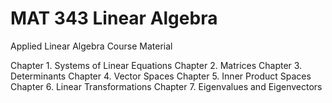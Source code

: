 # MAT 343 Linear Algebra
Applied Linear Algebra Course Material

Chapter 1. Systems of Linear Equations
Chapter 2. Matrices
Chapter 3. Determinants
Chapter 4. Vector Spaces
Chapter 5. Inner Product Spaces
Chapter 6. Linear Transformations
Chapter 7. Eigenvalues and Eigenvectors
